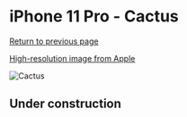 # iPhone 11 Pro - Cactus

[Return to previous page](/iphone_11)

[High-resolution image from Apple](https://store.storeimages.cdn-apple.com/8756/as-images.apple.com/is/MY1C2?wid=4500&hei=4500&fmt=png)

<div style="width: 500px"><img src="/almost_uncompressed/MY1C2.webp" alt="Cactus"></div>

## Under construction
